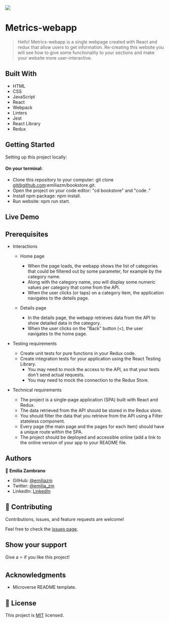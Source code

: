![](https://img.shields.io/badge/Microverse-blueviolet)

# Metrics-webapp

> Hello!
Metrics-webapp is a single webpage created with React and redux that allow users to get information. Re-creating this website you will see how to give some functionality to your sections and make your website more user-interactive.


## Built With

- HTML
- CSS
- JavaScript
- React
- Webpack
- Linters
- Jest
- React Library
- Redux

## Getting Started

Setting up this project locally:
#### On your terminal:
- Clone this repository to your computer: git clone git@github.com:emiliazm/bookstore.git.
- Open the project on your code editor: "cd bookstore" and "code ."
- Install npm package: npm install.
- Run website: npm run start.


## Live Demo


## Prerequisites

- Interactions
  - Home page
    - When the page loads, the webapp shows the list of categories that could be filtered out by some parameter, for example by the category name.
    - Along with the category name, you will display some numeric values per category that come from the API.
    - When the user clicks (or taps) on a category item, the application navigates to the details page.

  - Details page
    - In the details page, the webapp retrieves data from the API to show detailed data in the category.
    - When the user clicks on the "Back" button (<), the user navigates to the home page.

- Testing requirements
  - Create unit tests for pure functions in your Redux code.
  - Create integration tests for your application using the React Testing Library.
    - You may need to mock the access to the API, so that your tests don't send actual requests.
    - You may need to mock the connection to the Redux Store.

- Technical requirements
  - The project is a single-page application (SPA) built with React and Redux.
  - The data retrieved from the API should be stored in the Redux store.
  - You should filter the data that you retrieve from the API using a Filter stateless component.
  - Every page (the main page and the pages for each item) should have a unique route within the SPA.
  - The project should be deployed and accessible online (add a link to the online version of your app to your README file.

## Authors

👤 **Emilia Zambrano**

- GitHub: [@emiliazm](https://github.com/emiliazm)
- Twitter: [@emilia_zm](https://twitter.com/emilia_zm)
- LinkedIn: [LinkedIn](https://www.linkedin.com/in/emilia-zambrano-montero-aa30a611b/)


## 🤝 Contributing

Contributions, issues, and feature requests are welcome!

Feel free to check the [issues page](https://github.com/emiliazm/bookstore/issues).

## Show your support

Give a ⭐️ if you like this project!

## Acknowledgments

- Microverse README template.

## 📝 License

This project is [MIT](./MIT.md) licensed.
